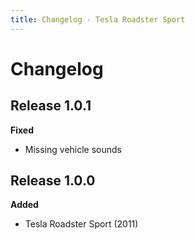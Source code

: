 ```yaml
---
title: Changelog - Tesla Roadster Sport
---
```


# Changelog

## Release 1.0.1

**Fixed**

- Missing vehicle sounds

## Release 1.0.0

**Added**

- Tesla Roadster Sport (2011)
